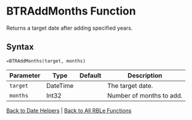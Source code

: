 # BTRAddMonths Function

Returns a target date after adding specified years.

## Syntax

```excel
=BTRAddMonths(target, months)
```

Parameter | Type | Default | Description
---|---|---|---
`target` | DateTime |  | The target date.
`months` | Int32 |  | Number of months to add.

[Back to Date Helpers](Readme.md) | [Back to All RBLe Functions](..\RBLe.md#function-documentation)